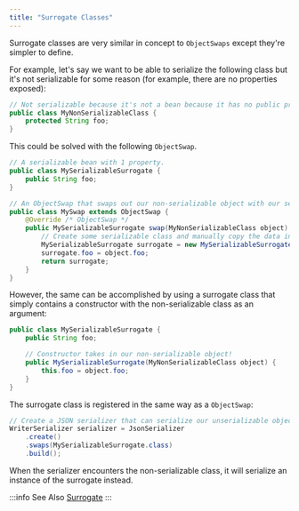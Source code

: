 ```yaml
---
title: "Surrogate Classes"
---
```


Surrogate classes are very similar in concept to `ObjectSwaps` except they're simpler to define.

For example, let's say we want to be able to serialize the following class but it's not serializable for some reason
(for example, there are no properties exposed):

```java
// Not serializable because it's not a bean because it has no public properties.
public class MyNonSerializableClass {
    protected String foo;
}
```

This could be solved with the following `ObjectSwap`.

```java
// A serializable bean with 1 property.
public class MySerializableSurrogate {
    public String foo;
}

// An ObjectSwap that swaps out our non-serializable object with our serializable object.
public class MySwap extends ObjectSwap {
    @Override /* ObjectSwap */
    public MySerializableSurrogate swap(MyNonSerializableClass object) {
        // Create some serializable class and manually copy the data into it.
        MySerializableSurrogate surrogate = new MySerializableSurrogate();
        surrogate.foo = object.foo;
        return surrogate;
    }
}
```

However, the same can be accomplished by using a surrogate class that simply contains a constructor with the
non-serializable class as an argument:

```java
public class MySerializableSurrogate {
    public String foo;

    // Constructor takes in our non-serializable object!
    public MySerializableSurrogate(MyNonSerializableClass object) {
        this.foo = object.foo;
    }
}
```

The surrogate class is registered in the same way as a `ObjectSwap`:

```java
// Create a JSON serializer that can serialize our unserializable object.
WriterSerializer serializer = JsonSerializer
    .create()
    .swaps(MySerializableSurrogate.class)
    .build();
```

When the serializer encounters the non-serializable class, it will serialize an instance of the surrogate instead.

:::info See Also
<java-class>[Surrogate]({{API_DOCS}}/org/apache/juneau/swap/Surrogate.html)</java-class>
:::